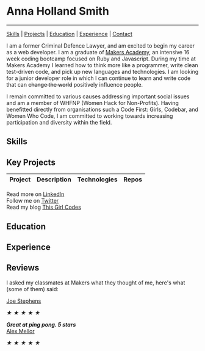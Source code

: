 # Anna Holland Smith
----------
[Skills](#skills) | [Projects](#projects) | [Education](#education) | [Experience](#non-relevant-experience) | [Contact](#contact)

I am a former Criminal Defence Lawyer, and am excited to begin my career as a web developer. I am a graduate of [Makers Academy](http://www.makersacademy.com/), an intensive 16 week coding bootcamp focused on Ruby and Javascript. During my time at Makers Academy I learned how to think more like a programmer, write clean test-driven code, and pick up new languages and technologies. I am looking for a junior developer role in which I can continue to learn and write code that can <strike>change the world</strike> positively influence people.   

I remain committed to various causes addressing important social issues and am a member of WHFNP (Women Hack for Non-Profits). Having benefitted  directly from organisations such a Code First: Girls, Codebar, and Women Who Code, I am committed to working towards increasing participation and diversity within the field.


Skills
------

Key Projects
------------
| Project | Description | Technologies | Repos
|---|---|---|---|

   Read more on [LinkedIn](https://uk.linkedin.com/in/anna-holland-smith)    
   Follow me on [Twitter](https://twitter.com/AnnaJS15)  
   Read my blog [This Girl Codes](#) 
   
Education
---------

Experience
----------

Reviews
------
I asked my classmates at Makers what they thought of me, here's what (some of them) said: 


[Joe Stephens](https://uk.linkedin.com/in/joe-coram-stephens-01815b47)

<div class="rating" data-rate="2">
  <i class="star-1">★</i>
  <i class="star-2">★</i>
  <i class="star-3">★</i>
  <i class="star-4">★</i>
  <i class="star-5">★</i>
</div>

___Great at ping pong. 5 stars___  
   [Alex Mellor](https://uk.linkedin.com/in/alex-mellor-667b7974)  
   <div class="rating" data-rate="2">
    <i class="star-1">★</i>
    <i class="star-2">★</i>
    <i class="star-3">★</i>
    <i class="star-4">★</i>
    <i class="star-5">★</i>
  </div>







